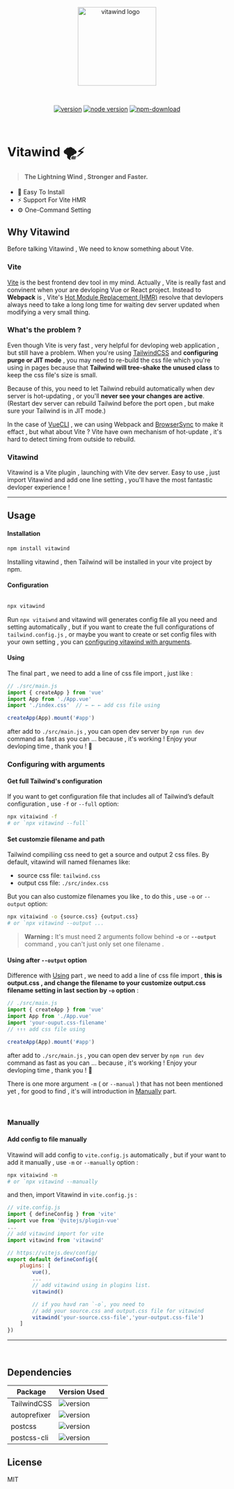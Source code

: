 <p align="center">
  <a href="https://www.github.com/huibizhang/vitawind" target="_blank" rel="noopener noreferrer">
    <img width="180" src="https://huibizhang.com/vitawind/logo.svg" alt="vitawind logo">
  </a>
</p>
<br>
<p align="center">
  <span>
    <a href="https://npmjs.com/package/vite"><img src="https://img.shields.io/npm/v/vitawind?style=flat-square" alt="version"></a>
    <a href="https://nodejs.org/en/about/releases/"><img src="https://img.shields.io/node/v/vitawind?style=flat-square" alt="node version"></a>
    <a href="https://nodejs.org/en/about/releases/"><img src="https://img.shields.io/npm/dw/vitawind?style=flat-square" alt="npm-download"></a>
  </span>
  <!-- <br>
  <span>
    <span id="dep">- Dependencies -</span><br>
    <a href="https://npmjs.com/package/vite"><img src="https://img.shields.io/github/package-json/dependency-version/huibizhang/vitawind/tailwindcss?style=flat-square" alt="tailwindcss"></a>
    <a href="https://npmjs.com/package/vite"><img src="https://img.shields.io/github/package-json/dependency-version/huibizhang/vitawind/postcss?style=flat-square" alt="postcss"></a>
    <a href="https://npmjs.com/package/vite"><img src="https://img.shields.io/github/package-json/dependency-version/huibizhang/vitawind/autoprefixer?style=flat-square" alt="tailwindcss"></a>
  </span> -->

</p>
<br/>

# Vitawind 🌪⚡

> #### The Lightning Wind , Stronger and Faster.

- 🧰 Easy To Install
- ⚡️ Support For Vite HMR
- ⚙ One-Command Setting

## Why Vitawind
Before talking Vitawind , We need to know something about Vite.

### Vite
[Vite] is the best frontend dev tool in my mind. Actually , Vite is really fast and convinent when your are devloping Vue or React project. Instead to **Webpack** is , Vite's [Hot Module Replacement (HMR)] resolve that devlopers always need to take a long long time for waiting dev server updated when  modifying a very small thing.

### What's the problem ?
Even though Vite is very fast , very helpful for devloping web application , but still have a problem. When you're using [TailwindCSS] and **configuring purge or JIT mode** , you may need to re-build the css file which you're using in pages  because that **Tailwind will tree-shake the unused class** to keep the css file's size is small.

Because of this, you need to let Tailwind rebuild automatically when dev server is hot-updating , or you'll **never see your changes are active**. (Restart dev server can rebuild Tailwind before the port open , but make sure your Tailwind is in JIT mode.)

In the case of [VueCLI] , we can using Webpack and [BrowserSync] to make it effact , but what about Vite ? Vite have own mechanism of hot-update , it's hard to detect timing from outside to rebuild.

### Vitawind
Vitawind is a Vite plugin , launching with Vite dev server. Easy to use , just import Vitawind and add one line setting , you'll have the most fantastic devloper experience !

---

## Usage

#### Installation
```bash
npm install vitawind 
```
Installing vitawind , then Tailwind will be installed in your vite project by npm.

#### Configuration
```bash

npx vitawind
```
Run `npx vitaiwnd` and vitawind will generates config file all you need and setting automatically , but if you want to create the full configurations of `tailwind.config.js` , or maybe you want to create or set config files with your own setting , you can [configuring vitawind with arguments].

#### Using
The final part , we need to add a line of css file import , just like :
```js
// ./src/main.js
import { createApp } from 'vue'
import App from './App.vue'
import './index.css'  // ← ← ← add css file using

createApp(App).mount('#app')
```
after add to `./src/main.js` , you can open dev server by `npm run dev` command as fast as you can ... because , it's working ! Enjoy your devloping time , thank you ! 🤪
<br>

### Configuring with arguments

#### Get full Tailwind's configuration
If you want to get configuration file that includes all of Tailwind’s default configuration , use  `-f` or `--full` option:
```bash
npx vitaiwind -f
# or `npx vitawind --full`
```

#### Set customzie filename and path
Tailwind compiliing css need to get a source and output 2 css files. By default, vitawind will named filenames like:

- source css file: `tailwind.css`
- output css file: `./src/index.css`

But you can also customize filenames you like , to do this , use  `-o` or `--output` option:
```bash
npx vitaiwind -o {source.css} {output.css}
# or `npx vitawind --output ...
```
> **Warning :** It's must need 2 arguments follow behind **`-o`** or **`--output`** command , you can't just only set one filename .

#### Using after `--output` option
Difference with [Using](#using) part , we need to add a line of css file import , **this is output.css , and change the filename to your customize output.css filename setting in last section by `-o` option** :
```js
// ./src/main.js
import { createApp } from 'vue'
import App from './App.vue'
import 'your-ouput.css-filename'
// ↑↑↑ add css file using

createApp(App).mount('#app')
```
after add to `./src/main.js` , you can open dev server by `npm run dev` command as fast as you can ... because , it's working ! Enjoy your devloping time , thank you ! 🤪
<br>

There is one more argument `-m` ( or `--manual` ) that has not been mentioned yet , for good to find , it's will introduction in [Manually](#manually) part.

<br>

### Manually
#### Add config to file manually
Vitawind will add config to `vite.config.js` automatically , but if your want to add it manually , use `-m` or `--manually` option :
```bash
npx vitaiwind -m
# or `npx vitawind --manually
```
and then, import Vitawind in `vite.config.js` :
```js
// vite.config.js
import { defineConfig } from 'vite'
import vue from '@vitejs/plugin-vue'
...
// add vitawind import for vite
import vitawind from 'vitawind'

// https://vitejs.dev/config/
export default defineConfig({
    plugins: [
        vue(),
        ...
        // add vitawind using in plugins list.
        vitawind()

        // if you havd ran `-o`, you need to 
        // add your source.css and output.css file for vitawind
        vitawind('your-source.css-file','your-output.css-file')
    ]
})
```
---
<br>

## Dependencies 

| Package                                                       | Version Used                                                                                                                                           |
| ------------------------------------------------------------- | :----------------------------------------------------------------------------------------------------------------------------------------------------- |
| TailwindCSS                                                   | ![version](https://img.shields.io/github/package-json/dependency-version/huibizhang/vitawind/tailwindcss?style=flat-square&label=%20)                  |
| autoprefixer                                                  | ![version](https://img.shields.io/github/package-json/dependency-version/huibizhang/vitawind/autoprefixer?style=flat-square&label=%20)                 |
| postcss                                                       | ![version](https://img.shields.io/github/package-json/dependency-version/huibizhang/vitawind/postcss?style=flat-square&label=%20)                      |
| postcss-cli                                                   | ![version](https://img.shields.io/github/package-json/dependency-version/huibizhang/vitawind/postcss-cli?style=flat-square&label=%20)                  |

<!-- ## Contribution -->

## License

MIT


<!-- links -->
[Hot Module Replacement (HMR)]:(https://vitejs.dev/guide/features.html#hot-module-replacement)

[Vite]:(https://vitejs.dev/)

[TailwindCSS]:(https://tailwindcss.tw/)

[VueCLI]:(https://cli.vuejs.org/)

[BrowserSync]:(https://alexanderzeitler.com/articles/watch-tailwind-changes-update-browser-sync/)

[configuring vitawind with arguments]: #configuring-with-arguments